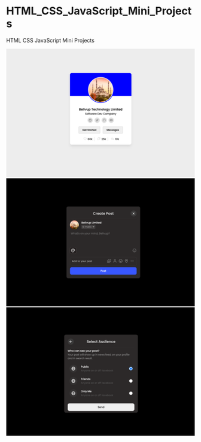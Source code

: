 # HTML_CSS_JavaScript_Mini_Projects
HTML CSS JavaScript Mini Projects

![ImagePreview.png](Profile_Card%2FImagePreview.png)
![ImagePreview.png](Facebook_Post_Design%2FImagePreview.png)
![PrivacyImage.png](Facebook_Post_Design%2FPrivacyImage.png)
